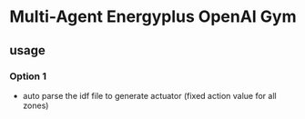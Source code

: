 # Multi-Agent Energyplus OpenAI Gym


## usage
### Option 1
- auto parse the idf file to generate actuator (fixed action value for all zones)
